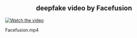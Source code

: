 <h2 align="center">deepfake video by Facefusion</h1>
</div>

[![Watch the video](https://img.youtube.com/vi/bPXr-vtWd2U/0.jpg)](https://drive.google.com/file/d/1C6qpBrCIZjGlhe_VVx20Q_ICD05nzbG7/view?usp=drive_link)

Facefusion.mp4
